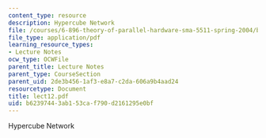 ```yaml
---
content_type: resource
description: Hypercube Network
file: /courses/6-896-theory-of-parallel-hardware-sma-5511-spring-2004/b62397443ab153caf790d2161295e0bf_lect12.pdf
file_type: application/pdf
learning_resource_types:
- Lecture Notes
ocw_type: OCWFile
parent_title: Lecture Notes
parent_type: CourseSection
parent_uid: 2de3b456-1af3-e8a7-c2da-606a9b4aad24
resourcetype: Document
title: lect12.pdf
uid: b6239744-3ab1-53ca-f790-d2161295e0bf
---
```

Hypercube Network

